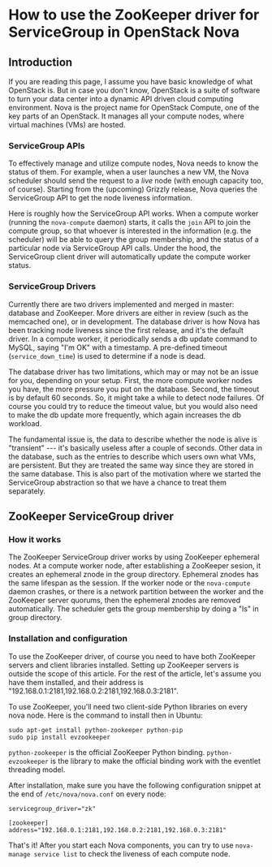 # How to use the ZooKeeper driver for ServiceGroup in OpenStack Nova

## Introduction

If you are reading this page, I assume you have basic knowledge of what OpenStack is. But in case you don't know, OpenStack is a suite of software to turn your data center into a dynamic API driven cloud computing environment. Nova is the project name for OpenStack Compute, one of the key parts of an OpenStack. It manages all your compute nodes, where virtual machines (VMs) are hosted.

### ServiceGroup APIs
To effectively manage and utilize compute nodes, Nova needs to know the status of them. For example, when a user launches a new VM, the Nova scheduler should send the request to a *live* node (with enough capacity too, of course). Starting from the (upcoming) Grizzly release, Nova queries the ServiceGroup API to get the node liveness information.

Here is roughly how the ServiceGroup API works. When a compute worker (running the `nova-compute` daemon) starts, it calls the `join` API to join the compute group, so that whoever is interested in the information (e.g. the scheduler) will be able to query the group membership, and the status of a particular node via ServiceGroup API calls. Under the hood, the ServiceGroup client driver will automatically update the compute worker status.

### ServiceGroup Drivers
Currently there are two drivers implemented and merged in master: database and ZooKeeper. More drivers are either in review (such as the memcached one), or in development. The database driver is how Nova has been tracking node liveness since the first release, and it's the default driver. In a compute worker, it periodically sends a db update command to MySQL, saying "I'm OK" with a timestamp. A pre-defined timeout (`service_down_time`) is used to determine if a node is dead.

The database driver has two limitations, which may or may not be an issue for you, depending on your setup. First, the more compute worker nodes you have, the more pressure you put on the database. Second, the timeout is by default 60 seconds. So, it might take a while to detect node failures. Of course you could try to reduce the timeout value, but you would also need to make the db update more frequently, which again increases the db workload.

The fundamental issue is, the data to describe whether the node is alive is "transient" --- it's basically useless after a couple of seconds. Other data in the database, such as the entries to describe which users own what VMs, are persistent. But they are treated the same way since they are stored in the same database. This is also part of the motivation where we started the ServiceGroup abstraction so that we have a chance to treat them separately.

## ZooKeeper ServiceGroup driver

### How it works
The ZooKeeper ServiceGroup driver works by using ZooKeeper ephemeral nodes. At a compute worker node, after establishing a ZooKeeper sesion, it creates an ephemeral znode in the group directory. Ephemeral znodes has the same lifespan as the session. If the worker node or the `nova-compute` daemon crashes, or there is a network partition between the worker and the ZooKeeper server quorums, then the ephemeral znodes are removed automatically. The scheduler gets the group membership by doing a "ls" in group directory.

### Installation and configuration

To use the ZooKeeper driver, of course you need to have both ZooKeeper servers and client libraries installed. Setting up ZooKeeper servers is outside the scope of this article. For the rest of the article, let's assume you have them installed, and their address is "192.168.0.1:2181,192.168.0.2:2181,192.168.0.3:2181".

To use ZooKeeper, you'll need two client-side Python libraries on every nova node. Here is the command to install then in Ubuntu:
```
sudo apt-get install python-zookeeper python-pip
sudo pip install evzookeeper
```
`python-zookeeper` is the official ZooKeeper Python binding. `python-evzookeeper` is the library to make the official binding work with the eventlet threading model.

After installation, make sure you have the following configuration snippet at the end of `/etc/nova/nova.conf` on every node:
```
servicegroup_driver="zk"

[zookeeper]
address="192.168.0.1:2181,192.168.0.2:2181,192.168.0.3:2181"
```

That's it! After you start each Nova components, you can try to use `nova-manage service list` to check the liveness of each compute node.
